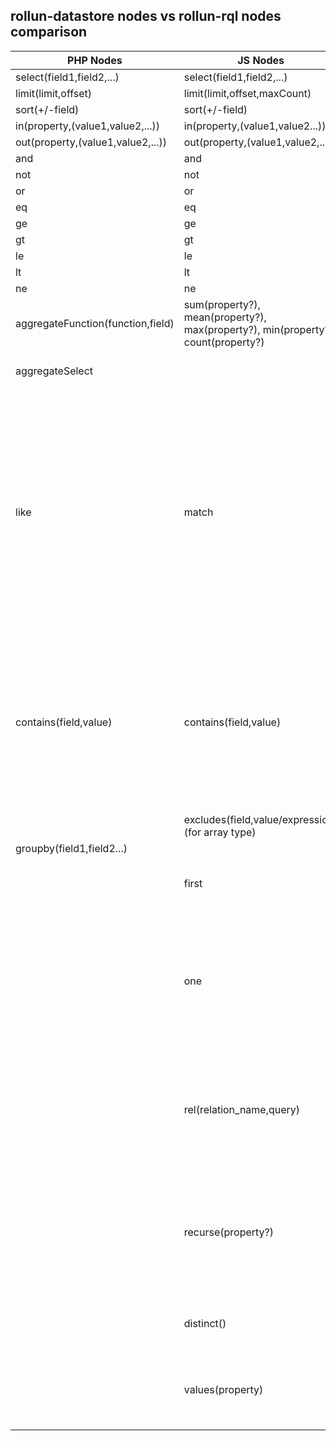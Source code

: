## rollun-datastore nodes vs rollun-rql nodes comparison
| PHP Nodes | JS Nodes |comment|
|-----------|----------|-------|
| select(field1,field2,...) | select(field1,field2,...)|
| limit(limit,offset) | limit(limit,offset,maxCount) |
| sort(+/-field) | sort(+/-field)|
| in(property,(value1,value2,...)) | in(property,(value1,value2...))|
| out(property,(value1,value2,...)) |out(property,(value1,value2,...))|
| and | and|
| not | not|
| or | or |
| eq | eq |
| ge | ge |
| gt | gt |
| le | le |
| lt | lt |
| ne | ne |
| aggregateFunction(function,field) | sum(property?), mean(property?), max(property?), min(property?), count(property?)|
| aggregateSelect ||Select with another name
| like | match | Searches for exact value. 'match' explicitly converts to 'like' when working with rollun-datastore. Upper- and lowercase search in rollun-datastore depends on configuration of sql server which host the db.
| contains(field,value) | contains(field,value)| Searches for sequence of characters in value. Upper- and lowercase search in rollun-datastore depends on configuration of sql server which host the db.
||excludes(field,value/expression) (for array type)|
|groupby(field1,field2...) ||
||first| first record of the query's result set
||one| first and only record of the query's result set, or produces an error if the query's result set has more or less than one record in it.
||rel(relation_name,query)| Applies the provided query against the linked data of the provided relation name.
||recurse(property?) | Recursively searches, looking in children of the object as objects in arrays in the given property value
||distinct() | result set with duplicates removed
||values(property) | Returns an array of the given property value for each object


